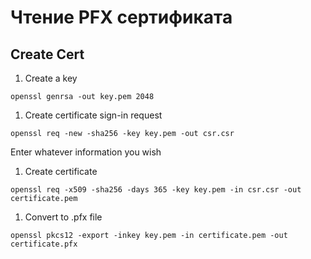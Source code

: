 # Чтение PFX сертификата

## Create Cert

1. Create a key
```shell
openssl genrsa -out key.pem 2048
```

1. Create certificate sign-in request
```shell
openssl req -new -sha256 -key key.pem -out csr.csr
```
Enter whatever information you wish

1. Create certificate
```shell
openssl req -x509 -sha256 -days 365 -key key.pem -in csr.csr -out certificate.pem
```

1. Convert to .pfx file
```shell
openssl pkcs12 -export -inkey key.pem -in certificate.pem -out certificate.pfx
```